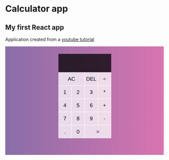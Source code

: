 # Calculator app 

## My first React app 

Application created from a [youtube tutorial](https://www.youtube.com/watch?v=DgRrrOt0Vr8&ab_channel=WebDevSimplified)

![Screenshot of calculator app](./public/ScreenshotApp.png)


